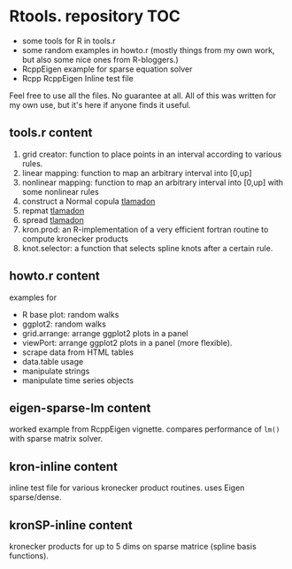 Rtools. repository TOC
======================

* some tools for R in tools.r
* some random examples in howto.r (mostly things from my own work, but also some nice ones from R-bloggers.)
* RcppEigen example for sparse equation solver
* Rcpp RcppEigen Inline test file

Feel free to use all the files. No guarantee at all. All of this was written for my own use, but it's here if anyone finds it useful.


tools.r content
---------------

1. grid creator: function to place points in an interval according to various rules.
2. linear mapping: function to map an arbitrary interval into [0,up] 
3. nonlinear mapping: function to map an arbitrary interval into [0,up] with some nonlinear rules
4. construct a Normal copula [tlamadon](https://github.com/tlamadon/Utils)
5. repmat [tlamadon](https://github.com/tlamadon/Utils)
6. spread [tlamadon](https://github.com/tlamadon/Utils)
7. kron.prod: an R-implementation of a very efficient fortran routine to compute kronecker products
8. knot.selector: a function that selects spline knots after a certain rule.


howto.r content
---------------

examples for

+ R base plot: random walks
+ ggplot2: random walks
+ grid.arrange: arrange ggplot2 plots in a panel
+ viewPort: arrange ggplot2 plots in a panel (more flexible). 
+ scrape data from HTML tables
+ data.table usage
+ manipulate strings
+ manipulate time series objects


eigen-sparse-lm content
-----------------------

worked example from RcppEigen vignette. compares performance of `lm()` with sparse matrix solver. 


kron-inline content
-------------------

inline test file for various kronecker product routines. uses Eigen sparse/dense.

kronSP-inline content
---------------------

kronecker products for up to 5 dims on sparse matrice (spline basis functions).

